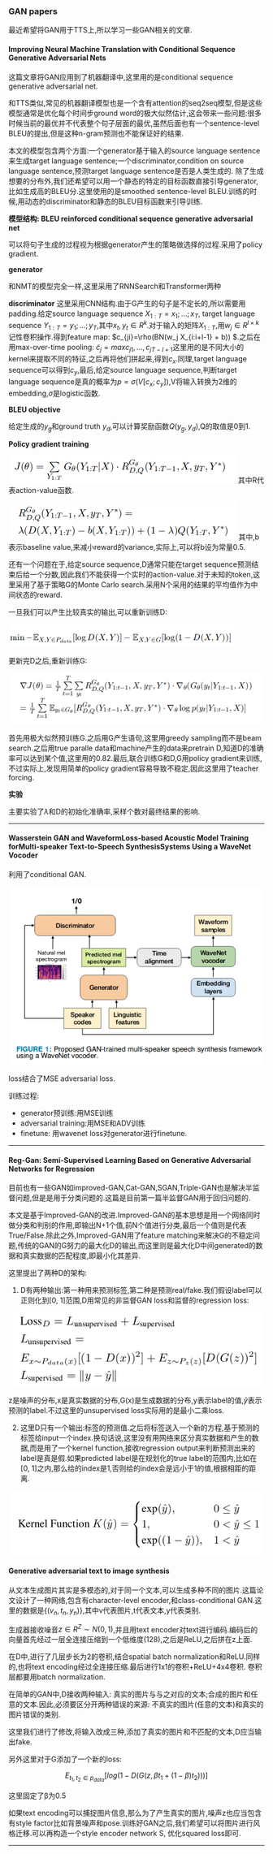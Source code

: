 ### GAN papers


最近希望将GAN用于TTS上,所以学习一些GAN相关的文章.


#### Improving Neural Machine Translation with Conditional Sequence Generative Adversarial Nets

这篇文章将GAN应用到了机器翻译中,这里用的是conditional sequence generative adversarial net.

和TTS类似,常见的机器翻译模型也是一个含有attention的seq2seq模型,但是这些模型通常是优化每个时间步ground word的极大似然估计,这会带来一些问题:很多时候当前的最优并不代表整个句子层面的最优,虽然后面也有一个sentence-level BLEU的提出,但是这种n-gram预测也不能保证好的结果.

本文的模型包含两个方面:一个generator基于输入的source language sentence来生成target language sentence;一个discriminator,condition on source language sentence,预测target language sentence是否是人类生成的. 除了生成想要的分布外,我们还希望可以用一个静态的特定的目标函数直接引导generator,比如生成高的BLEU分.这里使用的是smoothed sentence-level BLEU.训练的时候,用动态的discriminator和静态的BLEU目标函数来引导训练.

**模型结构: BLEU reinforced conditional sequence generative adversarial net**

可以将句子生成的过程视为根据generator产生的策略做选择的过程.采用了policy gradient.

**generator**

和NMT的模型完全一样,这里采用了RNNSearch和Transformer两种

**discriminator**
这里采用CNN结构.由于G产生的句子是不定长的,所以需要用padding.给定source language sequence $X_{1:T}=x_1; ...;x_T$, target language sequence $Y_{1:T}=y_1; ...; y_T$,其中$x_t,y_t \in R^k$.对于输入的矩阵$X_{1:T}$,用$w_j \in R^{l\times k}$记性卷积操作.得到feature map: $c_{ji}=\rho(BN(w_j X_{i:i+l-1} + b)) $.之后在用max-over-time pooling: $\tilde c_j=max{c_{j1},..., c_{jT-l+1}}$这里用的是不同大小的kernel来提取不同的特征,之后再将他们拼起来,得到$c_x$.同理,target language sequence可以得到$c_y$,最后,给定source language sequence,判断target language sequence是真的概率为$p=\sigma(V[c_x;c_y])$,V将输入转换为2维的embedding,$\sigma$是logistic函数.

**BLEU objective**

给定生成的$y_g$和ground truth $y_d$,可以计算奖励函数$Q(y_g,y_d)$,Q的取值是0到1.

**Policy gradient training**

![](/papers/tts/59.png)
其中R代表action-value函数.

![](/papers/tts/60.png)
其中,b表示baseline value,来减小reward的variance,实际上,可以将b设为常量0.5.

还有一个问题在于,给定source sequence,D通常只能在target sequence预测结束后给一个分数,因此我们不能获得一个实时的action-value.对于未知的token,这里采用了基于策略G的Monte Carlo search.采用N个采用的结果的平均值作为中间状态的reward.

一旦我们可以产生比较真实的输出,可以重新训练D:

![](/papers/tts/61.png)


更新完D之后,重新训练G:

![](/papers/tts/62.png)

首先用极大似然预训练G.之后用G产生语句,这里用greedy sampling而不是beam search.之后用true paralle data和machine产生的data来pretrain D,知道D的准确率可以达到某个值,这里用的0.82.最后,联合训练G和D,G用policy gradient来训练,不过实际上,发现用简单的policy gradient容易导致不稳定,因此这里用了teacher forcing.

**实验**

主要实验了$\lambda$和D的初始化准确率,采样个数对最终结果的影响.

----

#### Wasserstein GAN and WaveformLoss-based Acoustic Model Training forMulti-speaker Text-to-Speech SynthesisSystems Using a WaveNet Vocoder

利用了conditional GAN.

![](/papers/tts/63.png)

loss结合了MSE adversarial loss.

训练过程:

- generator预训练:用MSE训练
- adversarial training:用MSE和ADV训练
- finetune: 用wavenet loss对generator进行finetune.

----

#### Reg-Gan: Semi-Supervised Learning Based on Generative Adversarial Networks for Regression

目前也有一些GAN如improved-GAN,Cat-GAN,SGAN,Triple-GAN也是解决半监督问题,但是是用于分类问题的.这篇是目前第一篇半监督GAN用于回归问题的.

本文是基于Improved-GAN的改进.Improved-GAN的基本思想是用一个网络同时做分类和判别的作用,即输出N+1个值,前N个值进行分类,最后一个值则是代表True/False.除此之外,Improved-GAN用了feature matching来解决G的不稳定问题,传统的GAN的G努力的最大化D的输出,而这里则是最大化D中间generated的数据和真实数据的匹配程度,即最小化其差异.

这里提出了两种D的架构:

1. D有两种输出:第一种用来预测标签,第二种是预测real/fake.我们假设label可以正则化到[0, 1]范围,D用常见的非监督GAN loss和监督的regression loss:

![](/papers/tts/64.png)

z是噪声的分布,x是真实数据的分布,G(x)是生成数据的分布,y表示label的值,$\hat y$表示预测的label.不过这里的unsupervised loss实际用的是最小二乘loss.

2. 这里D只有一个输出:标签的预测值.之后将标签送入一个新的方程,基于预测的标签给input一个index.换句话说,这里没有用网络来区分真实数据和产生的数据,而是用了一个kernel function,接收regression output来判断预测出来的label是真是假.如果predicted label是在规划化的true label的范围内,比如在[0, 1]之内,那么给的index是1,否则给的index会是远小于1的值,根据相距的距离.

![](/papers/tts/65.png)

#### Generative adversarial text to image synthesis

从文本生成图片其实是多模态的,对于同一个文本,可以生成多种不同的图片.这篇论文设计了一种网络,包含有character-level encoder,和class-conditional GAN.这里的数据是$\{(v_n, t_n, y_n)\}$,其中v代表图片,t代表文本,y代表类别.


生成器接收噪音$z \in R^Z \sim N(0, 1)$,并且用text encoder对text进行编码.编码后的向量首先经过一层全连接压缩到一个低维度(128),之后是ReLU,之后拼在z上面.

在D中,进行了几层步长为2的卷积,结合spatial batch normalization和ReLU.同样的,也将text encoding经过全连接压缩.最后进行1x1的卷积+ReLU+4x4卷积. 卷积层都要用batch normalization.

在简单的GAN中,D接收两种输入: 真实的图片与与之对应的文本;合成的图片和任意的文本.因此,必须要区分开两种错误的来源: 不真实的图片(任意的文本)和真实的图片错误的类别.

这里我们进行了修改,将输入改成三种,添加了真实的图片和不匹配的文本,D应当输出fake.

另外这里对于G添加了一个新的loss:

$$E_{t_1,t_2\in p_{data}}[log(1-D(G(z, \beta t_1 + (1-\beta)t_2)))]$$

这里固定了β为0.5

如果text encoding可以捕捉图片信息,那么为了产生真实的图片,噪声z也应当包含有style factor比如背景噪声和pose.训练好GAN之后,我们希望可以将图片进行风格迁移.可以再构造一个style encoder network S, 优化squared loss即可.


-----

